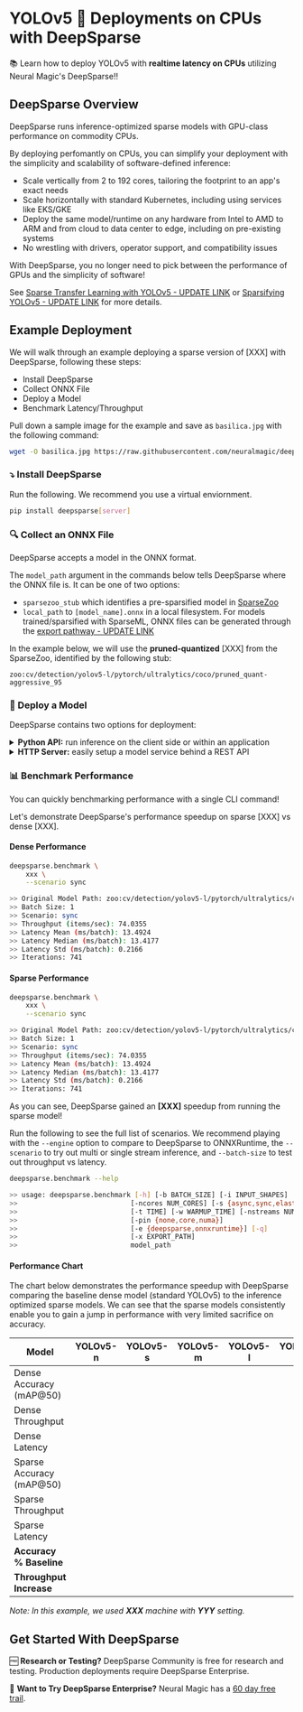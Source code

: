 # YOLOv5 :rocket: Deployments on CPUs with DeepSparse

:books: Learn how to deploy YOLOv5 with **realtime latency on CPUs** utilizing Neural Magic's DeepSparse:bangbang: 

## DeepSparse Overview

DeepSparse runs inference-optimized sparse models with GPU-class performance on commodity CPUs.

By deploying perfomantly on CPUs, you can simplify your deployment with the simplicity and scalability of software-defined inference:
- Scale vertically from 2 to 192 cores, tailoring the footprint to an app's exact needs
- Scale horizontally with standard Kubernetes, including using services like EKS/GKE
- Deploy the same model/runtime on any hardware from Intel to AMD to ARM and from cloud to data center to edge, including on pre-existing systems
- No wrestling with drivers, operator support, and compatibility issues

With DeepSparse, you no longer need to pick between the performance of GPUs and the simplicity of software!

See [Sparse Transfer Learning with YOLOv5 - UPDATE LINK](link) or [Sparsifying YOLOv5 - UPDATE LINK](link) for more details.

## Example Deployment

We will walk through an example deploying a sparse version of [XXX] with DeepSparse, following these steps:
- Install DeepSparse
- Collect ONNX File
- Deploy a Model
- Benchmark Latency/Throughput

Pull down a sample image for the example and save as `basilica.jpg` with the following command:
```bash
wget -O basilica.jpg https://raw.githubusercontent.com/neuralmagic/deepsparse/main/src/deepsparse/yolo/sample_images/basilica.jpg
```

### :arrow_heading_down: Install DeepSparse

Run the following. We recommend you use a virtual enviornment.

```bash
pip install deepsparse[server]
```

### 🔍 Collect an ONNX File

DeepSparse accepts a model in the ONNX format.

The `model_path` argument in the commands below tells DeepSparse where the ONNX file is. It can be one of two options:   
- `sparsezoo_stub` which identifies a pre-sparsified model in [SparseZoo](https://sparsezoo.neuralmagic.com)
- `local_path` to `[model_name].onnx` in a local filesystem. For models trained/sparsified with SparseML, ONNX files can be generated through the [export pathway - UPDATE LINK](link.md#4-exporting-to-onnx)

In the example below, we will use the **pruned-quantized** [XXX] from the SparseZoo, identified by the following stub:
```
zoo:cv/detection/yolov5-l/pytorch/ultralytics/coco/pruned_quant-aggressive_95
```
### :rocket: Deploy a Model

DeepSparse contains two options for deployment: 

<details>  
  <summary><b>Python API:</b> run inference on the client side or within an application </summary>
  <br>
  
  `Pipelines` wrap image pre-processing and output post-processing around the DeepSparse Engine. The DeepSparse-Ultralytics integration includes an out-of-the-box `Pipeline` that accepts raw images and outputs the bounding boxes.

  Create a `Pipeline` for inference with sparse [XXX] using the following Python code:

  ```python
  from deepsparse import Pipeline

  # list of images in local filesystem
  images = ["basilica.jpg"]

  # create Pipeline containing DeepSparse
  model_stub = "xxx"
  yolo_pipeline = Pipeline.create(
      task="yolo",            # do the YOLO pre-processing + post-processing
      model_path=model_stub,  # if using a local model, can pass the local path here
  )

  # run inference on images, recieve bounding boxes + classes
  pipeline_outputs = yolo_pipeline(images=images, iou_thres=0.6, conf_thres=0.001)
  ```
</details>

<details>
  <summary><b>HTTP Server:</b> easily setup a model service behind a REST API</summary>
  <br>
  
  DeepSparse offers a server runs on top of the popular FastAPI web framework and Uvicorn web server such that you can query a model via HTTP. 
  The server supports any task from DeepSparse, such as object detection.

  Spin up the server with sparse [XXX] by running the following from the command line: 

  ```bash
  deepsparse.server \
      task yolo \
      --model_path "zoo:cv/detection/yolov5-l/pytorch/ultralytics/coco/pruned_quant-aggressive_95"
  ```

  An example request, using Python's `requests` package:
  ```python
  import requests
  import json

  # list of images for inference (local files on client side)
  path = ['basilica.jpg'] 
  files = [('request', open(img, 'rb')) for img in path]

  # send request over HTTP to /predict/from_files endpoint
  url = 'http://0.0.0.0:5543/predict/from_files'
  resp = requests.post(url=url, files=files)

  # response is returned in JSON
  annotations = json.loads(resp.text) # dictionary of annotation results
  bounding_boxes = annotations["boxes"]
  labels = annotations["labels"]
  ```
</details>

### :bar_chart: Benchmark Performance
You can quickly benchmarking performance with a single CLI command!

Let's demonstrate DeepSparse's performance speedup on sparse [XXX] vs dense [XXX].

#### Dense Performance
``` bash
deepsparse.benchmark \
    xxx \
    --scenario sync 

>> Original Model Path: zoo:cv/detection/yolov5-l/pytorch/ultralytics/coco/pruned_quant-aggressive_95
>> Batch Size: 1
>> Scenario: sync
>> Throughput (items/sec): 74.0355
>> Latency Mean (ms/batch): 13.4924
>> Latency Median (ms/batch): 13.4177
>> Latency Std (ms/batch): 0.2166
>> Iterations: 741
```

#### Sparse Performance
``` bash
deepsparse.benchmark \
    xxx \
    --scenario sync 

>> Original Model Path: zoo:cv/detection/yolov5-l/pytorch/ultralytics/coco/pruned_quant-aggressive_95
>> Batch Size: 1
>> Scenario: sync
>> Throughput (items/sec): 74.0355
>> Latency Mean (ms/batch): 13.4924
>> Latency Median (ms/batch): 13.4177
>> Latency Std (ms/batch): 0.2166
>> Iterations: 741
```

As you can see, DeepSparse gained an **[XXX]** speedup from running the sparse model!

Run the following to see the full list of scenarios. We recommend playing with the `--engine` option to compare to DeepSparse to 
ONNXRuntime, the `--scenario` to try out multi or single stream inference, and `--batch-size` to test out throughput vs latency.

```bash
deepsparse.benchmark --help

>> usage: deepsparse.benchmark [-h] [-b BATCH_SIZE] [-i INPUT_SHAPES]
>>                            [-ncores NUM_CORES] [-s {async,sync,elastic}]
>>                            [-t TIME] [-w WARMUP_TIME] [-nstreams NUM_STREAMS]
>>                            [-pin {none,core,numa}]
>>                            [-e {deepsparse,onnxruntime}] [-q]
>>                            [-x EXPORT_PATH]
>>                            model_path
```

#### Performance Chart

The chart below demonstrates the performance speedup with DeepSparse comparing the baseline dense model (standard YOLOv5)
to the inference optimized sparse models. We can see that the sparse models consistently enable you to gain a jump in performance
with very limited sacrifice on accuracy.

|Model                    |YOLOv5-n |YOLOv5-s |YOLOv5-m |YOLOv5-l |YOLOv5-x |
|-------------------------|---------|---------|---------|---------|---------|
|Dense Accuracy (mAP@50)  |  
|Dense Throughput         |
|Dense Latency            |
|Sparse Accuracy (mAP@50) |
|Sparse Throughput        |
|Sparse Latency           |
|**Accuracy % Baseline**  |
|**Throughput Increase**  |

*Note: In this example, we used **XXX** machine with **YYY** setting.*

## Get Started With DeepSparse

🆓 **Research or Testing?** DeepSparse Community is free for research and testing. Production deployments require DeepSparse Enterprise.

🧪 **Want to Try DeepSparse Enterprise?** Neural Magic has a [60 day free trail](link_to_trial_page).
